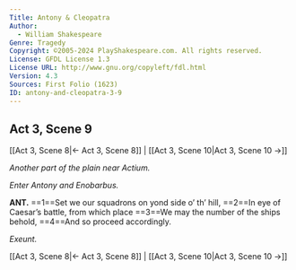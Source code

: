 ```yaml
---
Title: Antony & Cleopatra
Author: 
  - William Shakespeare
Genre: Tragedy
Copyright: ©2005-2024 PlayShakespeare.com. All rights reserved.
License: GFDL License 1.3
License URL: http://www.gnu.org/copyleft/fdl.html
Version: 4.3
Sources: First Folio (1623)
ID: antony-and-cleopatra-3-9
---
```


## Act 3, Scene 9
[[Act 3, Scene 8|← Act 3, Scene 8]] | [[Act 3, Scene 10|Act 3, Scene 10 →]]

*Another part of the plain near Actium.*

*Enter Antony and Enobarbus.*

**ANT.**
==1==Set we our squadrons on yond side o’ th’ hill,
==2==In eye of Caesar’s battle, from which place
==3==We may the number of the ships behold,
==4==And so proceed accordingly.

*Exeunt.*

[[Act 3, Scene 8|← Act 3, Scene 8]] | [[Act 3, Scene 10|Act 3, Scene 10 →]]